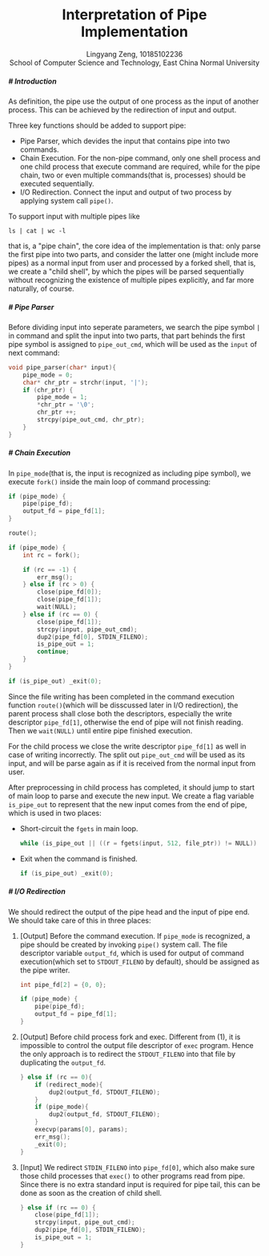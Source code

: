 # <center>Interpretation of Pipe Implementation</center>

<center>Lingyang Zeng, 10185102236</center>

<center>School of Computer Science and Technology, East China Normal University</center>



##### # Introduction

As definition, the pipe use the output of one process as the input of another process. This can be achieved by the redirection of input and output.

Three key functions should be added to support pipe:

- Pipe Parser, which devides the input that contains pipe into two commands.
- Chain Execution. For the non-pipe command, only one shell process and one child process that execute command are required, while for the pipe chain, two or even multiple commands(that is, processes) should be executed sequentially.
- I/O Redirection. Connect the input and output of two process by applying system call `pipe()`.

To support input with multiple pipes like

```shell
ls | cat | wc -l
```

that is, a "pipe chain", the core idea of the implementation is that: only parse the first pipe into two parts, and consider the latter one (might include more pipes) as a normal input from user and processed by a forked shell, that is, we create a "child shell", by which the pipes will be parsed sequentially without recognizing the existence of multiple pipes explicitly, and far more naturally, of course.







##### # Pipe Parser

Before dividing input into seperate parameters, we search the pipe symbol `|` in command and split the input into two parts, that part behinds the first pipe symbol is assigned to `pipe_out_cmd`, which will be used as the `input` of next command:

```c
void pipe_parser(char* input){
    pipe_mode = 0;
    char* chr_ptr = strchr(input, '|');
    if (chr_ptr) {
        pipe_mode = 1;
        *chr_ptr = '\0';
        chr_ptr ++;
        strcpy(pipe_out_cmd, chr_ptr);
    }
}
```



##### # Chain Execution

In `pipe_mode`(that is, the input is recognized as including pipe symbol), we execute `fork()` inside the main loop of command processing:

```c
if (pipe_mode) {
    pipe(pipe_fd);
    output_fd = pipe_fd[1];
}

route();

if (pipe_mode) {
    int rc = fork();

    if (rc == -1) {
        err_msg();
    } else if (rc > 0) {
        close(pipe_fd[0]);
        close(pipe_fd[1]);
        wait(NULL);
    } else if (rc == 0) {
        close(pipe_fd[1]);
        strcpy(input, pipe_out_cmd);
        dup2(pipe_fd[0], STDIN_FILENO);
        is_pipe_out = 1;
        continue;
    }
}

if (is_pipe_out) _exit(0);
```

Since the file writing has been completed in the command execution function `route()`(which will be disscussed later in I/O redirection), the parent process shall close both the descriptors, especially the write descriptor `pipe_fd[1]`, otherwise the end of pipe will not finish reading. Then we `wait(NULL)` until entire pipe finished execution.

For the child process we close the write descriptor `pipe_fd[1]` as well in case of writing incorrectly. The split out `pipe_out_cmd` will be used as its input, and will be parse again as if it is received from the normal input from user.

After preprocessing in child process has completed, it should jump to start of main loop to parse and execute the new input. We create a flag variable `is_pipe_out` to represent that the new input comes from the end of pipe, which is used in two places:

- Short-circuit the `fgets` in main loop.

    ```c
    while (is_pipe_out || ((r = fgets(input, 512, file_ptr)) != NULL))
    ```

- Exit when the command is finished.

    ```c
    if (is_pipe_out) _exit(0);
    ```



##### # I/O Redirection

We should redirect the output of the pipe head and the input of pipe end. We should take care of this in three places:

1. [Output] Before the command execution. If `pipe_mode` is recognized, a pipe should be created by invoking `pipe()` system call. The file descriptor variable `output_fd`, which is used for output of command execution(which set to `STDOUT_FILENO` by default), should be assigned as the pipe writer.

    ```c
    int pipe_fd[2] = {0, 0};
    
    if (pipe_mode) {
        pipe(pipe_fd);
        output_fd = pipe_fd[1];
    }
    ```

2. [Output] Before child process fork and exec. Different from (1), it is impossible to control the output file descriptor of `exec` program. Hence the only approach is to redirect the `STDOUT_FILENO` into that file by duplicating the `output_fd`.

    ```c
    } else if (rc == 0){
        if (redirect_mode){
            dup2(output_fd, STDOUT_FILENO);
        }
        if (pipe_mode){
            dup2(output_fd, STDOUT_FILENO);
        }
        execvp(params[0], params);
        err_msg();
        _exit(0);
    }
    ```

3. [Input] We redirect `STDIN_FILENO` into `pipe_fd[0]`, which also make sure those child processes that `exec()` to other programs read from pipe. Since there is no extra standard input is required for pipe tail, this can be done as soon as the    creation of child shell.

    ```c
    } else if (rc == 0) {
        close(pipe_fd[1]);
        strcpy(input, pipe_out_cmd);
        dup2(pipe_fd[0], STDIN_FILENO);
        is_pipe_out = 1;
    }
    ```

